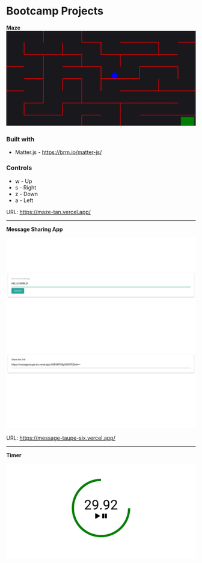 # Bootcamp Projects

**Maze**
<img src="./Maze/maze_preview.jpg">

### Built with

- Matter.js - https://brm.io/matter-js/

### Controls

- w - Up
- s - Right
- z - Down
- a - Left

 URL: https://maze-tan.vercel.app/

 
 
***

**Message Sharing App**

<img src="./Message_sharing_app/messsage_preview_1.jpg">
<img src="./Message_sharing_app/messsage_preview_2.jpg">

URL: https://message-taupe-six.vercel.app/


***

**Timer**

<img src="./Timer/timer_preview.jpg">
